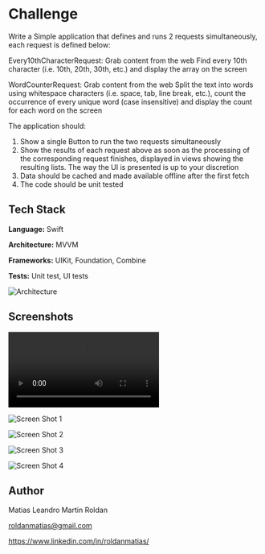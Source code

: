 # Challenge

Write a Simple application that defines and runs 2 requests simultaneously, each request is defined below:
 
Every10thCharacterRequest:
Grab content from the web
Find every 10th character (i.e. 10th, 20th, 30th, etc.) and display the array on the screen 
 
WordCounterRequest:
Grab content from the web
Split the text into words using whitespace characters (i.e. space, tab, line break, etc.), count the occurrence of every unique word (case insensitive) and display the count for each word on the screen 

The application should:
1. Show a single Button to run the two requests simultaneously
2. Show the results of each request above as soon as the processing of the corresponding request finishes, displayed in views showing the resulting lists. The way the UI is presented is up to your discretion
3. Data should be cached and made available offline after the first fetch 
4. The code should be unit tested

 
## Tech Stack

**Language:** Swift

**Architecture:** MVVM

**Frameworks:** UIKit, Foundation, Combine

**Tests:** Unit test, UI tests

![Architecture](ScreenShots/architecture.png)


## Screenshots

![Video](ScreenShots/app.mp4)

![Screen Shot 1](ScreenShots/screenShot1.png)

![Screen Shot 2](ScreenShots/screenShot2.png)

![Screen Shot 3](ScreenShots/screenShot3.png)

![Screen Shot 4](ScreenShots/screenShot4.png)


## Author

Matias Leandro Martin Roldan

roldanmatias@gmail.com

https://www.linkedin.com/in/roldanmatias/

